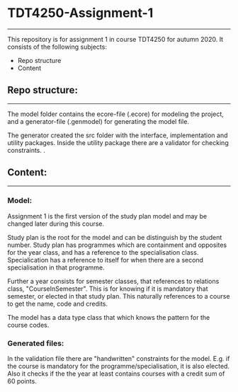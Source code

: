 # TDT4250-Assignment-1
---

This repository is for assignment 1 in course TDT4250 for autumn 2020. It consists of the following subjects:

  - Repo structure
  - Content

## Repo structure:
---

The model folder contains the ecore-file (.ecore) for modeling the project, and a generator-file (.genmodel) for generating the model file.

The generator created the src folder with the interface, implementation and utility packages. Inside the utility package there are a validator for checking constraints. .

## Content:
---
### Model:
Assignment 1 is the first version of the study plan model and may be changed later during this course.

Study plan is the root for the model and can be distinguish by the student number. Study plan has programmes which are containment and opposites for the year class, and has a reference to the specialisation class. Specialication has a reference to itself for when there are a second specialisation in that programme.

Further a year consists for semester classes, that references to relations class, "CourseInSemester". This is for knowing if it is mandatory that semester, or elected in that study plan. This naturally references to a course to get the name, code and credits.

The model has a data type class that which knows the pattern for the course codes.

### Generated files:
In the validation file there are "handwritten" constraints for the model. E.g. if the course is mandatory for the programme/specialisation, it is also elected. Also it checks if the the year at least contains courses with a credit sum of 60 points.

